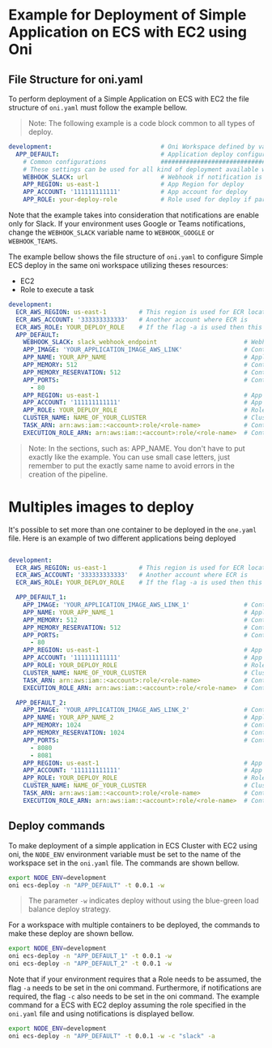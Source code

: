# Example for Deployment of Simple Application on ECS with EC2 using Oni

## File Structure for oni.yaml

To perform deployment of a Simple Application on ECS with EC2 the file structure of `oni.yaml` must follow the example bellow.

>Note: The following example is a code block common to all types of deploy.

```yml
development:                              # Oni Workspace defined by variable NODE_ENV
  APP_DEFAULT:                            # Application deploy configuration section
    # Common configurations               #############################################################
    # These settings can be used for all kind of deployment available with Oni
    WEBHOOK_SLACK: url                    # Webhook if notification is enable
    APP_REGION: us-east-1                 # App Region for deploy
    APP_ACCOUNT: '111111111111'           # App account for deploy
    APP_ROLE: your-deploy-role            # Role used for deploy if parameter "assume-role" is set
```

Note that the example takes into consideration that notifications are enable only for Slack. If your environment uses Google or Teams notifications, change the `WEBHOOK_SLACK` variable name to `WEBHOOK_GOOGLE` or `WEBHOOK_TEAMS`.

The example bellow shows the file structure of `oni.yaml` to configure Simple ECS deploy in the same oni workspace utilizing theses resources:

- EC2
- Role to execute a task

```yml
development:
  ECR_AWS_REGION: us-east-1         # This region is used for ECR location in another account
  ECR_AWS_ACCOUNT: '333333333333'   # Another account where ECR is
  ECR_AWS_ROLE: YOUR_DEPLOY_ROLE    # If the flag -a is used then this is the role assume for ECR
  APP_DEFAULT:
    WEBHOOK_SLACK: slack_webhook_endpoint                        # Webhook if notification is enable
    APP_IMAGE: 'YOUR_APPLICATION_IMAGE_AWS_LINK'                 # Container image without tag. Used for build and push
    APP_NAME: YOUR_APP_NAME                                      # Application name (ECS service)
    APP_MEMORY: 512                                              # Container memory
    APP_MEMORY_RESERVATION: 512                                  # Container memory reservation
    APP_PORTS:                                                   # Container ports to expose
      - 80
    APP_REGION: us-east-1                                        # App Region for deploy
    APP_ACCOUNT: '111111111111'                                  # App account for deploy
    APP_ROLE: YOUR_DEPLOY_ROLE                                   # Role used for deploy if parameter "assume-role" is set
    CLUSTER_NAME: NAME_OF_YOUR_CLUSTER                           # Cluster ECS Name
    TASK_ARN: arn:aws:iam::<account>:role/<role-name>            # Container task arn
    EXECUTION_ROLE_ARN: arn:aws:iam::<account>:role/<role-name>  # Container execution role arn
```

> Note: In the sections, such as: APP_NAME. You don't have to put exactly like the example. You can use small case letters, just remember to put the exactly same name to avoid errors in the creation of the pipeline.


# Multiples images to deploy

It's possible to set more than one container to be deployed in the `one.yaml` file. Here is an example of two different applications being deployed

```yml

development:
  ECR_AWS_REGION: us-east-1         # This region is used for ECR location in another account
  ECR_AWS_ACCOUNT: '333333333333'   # Another account where ECR is
  ECR_AWS_ROLE: YOUR_DEPLOY_ROLE    # If the flag -a is used then this is the role assume for ECR

  APP_DEFAULT_1:
    APP_IMAGE: 'YOUR_APPLICATION_IMAGE_AWS_LINK_1'               # Container image without tag. Used for build and push
    APP_NAME: YOUR_APP_NAME_1                                    # Application name (ECS service)
    APP_MEMORY: 512                                              # Container memory
    APP_MEMORY_RESERVATION: 512                                  # Container memory reservation
    APP_PORTS:                                                   # Container ports to expose
      - 80
    APP_REGION: us-east-1                                        # App Region for deploy
    APP_ACCOUNT: '111111111111'                                  # App account for deploy
    APP_ROLE: YOUR_DEPLOY_ROLE                                   # Role used for deploy if parameter "assume-role" is set
    CLUSTER_NAME: NAME_OF_YOUR_CLUSTER                           # Cluster ECS Name
    TASK_ARN: arn:aws:iam::<account>:role/<role-name>            # Container task arn
    EXECUTION_ROLE_ARN: arn:aws:iam::<account>:role/<role-name>  # Container execution role arn

  APP_DEFAULT_2:
    APP_IMAGE: 'YOUR_APPLICATION_IMAGE_AWS_LINK_2'               # Container image without tag. Used for build and push
    APP_NAME: YOUR_APP_NAME_2                                    # Application name (ECS service)
    APP_MEMORY: 1024                                             # Container memory
    APP_MEMORY_RESERVATION: 1024                                 # Container memory reservation
    APP_PORTS:                                                   # Container ports to expose
      - 8080
      - 8081
    APP_REGION: us-east-1                                        # App Region for deploy
    APP_ACCOUNT: '111111111111'                                  # App account for deploy
    APP_ROLE: YOUR_DEPLOY_ROLE                                   # Role used for deploy if parameter "assume-role" is set
    CLUSTER_NAME: NAME_OF_YOUR_CLUSTER                           # Cluster ECS Name
    TASK_ARN: arn:aws:iam::<account>:role/<role-name>            # Container task arn
    EXECUTION_ROLE_ARN: arn:aws:iam::<account>:role/<role-name>  # Container execution role arn
```


## Deploy commands

To make deployment of a simple application in ECS Cluster with EC2 using oni, the `NODE_ENV` environment variable must be set to the name of the workspace set in the `oni.yaml` file. The commands are shown bellow.

```bash
export NODE_ENV=development
oni ecs-deploy -n "APP_DEFAULT" -t 0.0.1 -w
```

> The parameter `-w` indicates deploy without using the blue-green load balance deploy strategy.

For a workspace with multiple containers to be deployed, the commands to make these deploy are shown bellow.

```bash
export NODE_ENV=development
oni ecs-deploy -n "APP_DEFAULT_1" -t 0.0.1 -w
oni ecs-deploy -n "APP_DEFAULT_2" -t 0.0.1 -w
```

Note that if your environment requires that a Role needs to be assumed, the flag `-a` needs to be set in the oni command. Furthermore, if notifications are required, the flag `-c` also needs to be set in the oni command. The example command for a ECS with EC2 deploy assuming the role specified in the `oni.yaml` file and using notifications is displayed bellow.

```bash
export NODE_ENV=development
oni ecs-deploy -n "APP_DEFAULT" -t 0.0.1 -w -c "slack" -a 
```
